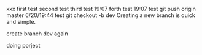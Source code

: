 xxx
first test 
second test
third test 19:07
forth test  19:07
test git push origin master 6/20/19:44
test git checkout -b dev
Creating a new branch is quick and simple.

create branch dev again

doing porject
